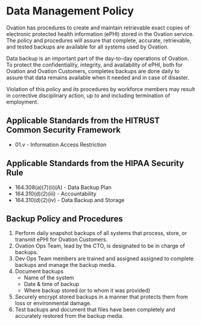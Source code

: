 # Data Management Policy

Ovation has procedures to create and maintain retrievable exact copies of electronic protected health information (ePHI) stored in the Ovation service. The policy and procedures will assure that complete, accurate, retrievable, and tested backups are available for all systems used by Ovation.

Data backup is an important part of the day-to-day operations of Ovation. To protect the confidentiality, integrity, and availability of ePHI, both for Ovation and Ovation Customers, completes backups are done daily to assure that data remains available when it needed and in case of disaster.

Violation of this policy and its procedures by workforce members may result in corrective disciplinary action, up to and including termination of employment.

## Applicable Standards from the HITRUST Common Security Framework

* 01.v - Information Access Restriction

## Applicable Standards from the HIPAA Security Rule

* 164.308(a)(7)(ii)(A) - Data Backup Plan
* 164.310(d)(2)(iii) - Accountability
* 164.310(d)(2)(iv) - Data Backup and Storage

## Backup Policy and Procedures

1. Perform daily snapshot backups of all systems that process, store, or transmit ePHI for Ovation Customers.
2. Ovation Ops Team, lead by the CTO, is designated to be in charge of backups. <!-- CTO => VP of Engineering -->
3. Dev Ops Team members are trained and assigned assigned to complete backups and manage the backup media.
4. Document backups
	* Name of the system
	* Date & time of backup
	* Where backup stored (or to whom it was provided)
5. Securely encrypt stored backups in a manner that protects them from loss or environmental damage.
6. Test backups and document that files have been completely and accurately restored from the backup media.
